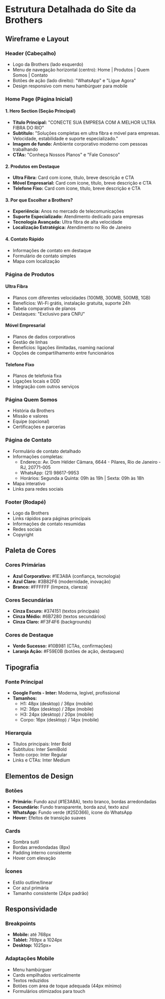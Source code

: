 # Estrutura Detalhada do Site da Brothers

## Wireframe e Layout

### Header (Cabeçalho)
- Logo da Brothers (lado esquerdo)
- Menu de navegação horizontal (centro): Home | Produtos | Quem Somos | Contato
- Botões de ação (lado direito): "WhatsApp" e "Ligue Agora"
- Design responsivo com menu hambúrguer para mobile

### Home Page (Página Inicial)

#### 1. Hero Section (Seção Principal)
- **Título Principal:** "CONECTE SUA EMPRESA COM A MELHOR ULTRA FIBRA DO RIO"
- **Subtítulo:** "Soluções completas em ultra fibra e móvel para empresas. Velocidade, estabilidade e suporte especializado."
- **Imagem de fundo:** Ambiente corporativo moderno com pessoas trabalhando
- **CTAs:** "Conheça Nossos Planos" e "Fale Conosco"

#### 2. Produtos em Destaque
- **Ultra Fibra:** Card com ícone, título, breve descrição e CTA
- **Móvel Empresarial:** Card com ícone, título, breve descrição e CTA  
- **Telefone Fixo:** Card com ícone, título, breve descrição e CTA

#### 3. Por que Escolher a Brothers?
- **Experiência:** Anos no mercado de telecomunicações
- **Suporte Especializado:** Atendimento dedicado para empresas
- **Tecnologia Avançada:** Ultra fibra de alta velocidade
- **Localização Estratégica:** Atendimento no Rio de Janeiro

#### 4. Contato Rápido
- Informações de contato em destaque
- Formulário de contato simples
- Mapa com localização

### Página de Produtos

#### Ultra Fibra
- Planos com diferentes velocidades (100MB, 300MB, 500MB, 1GB)
- Benefícios: Wi-Fi grátis, instalação gratuita, suporte 24h
- Tabela comparativa de planos
- Destaques: "Exclusivo para CNPJ"

#### Móvel Empresarial  
- Planos de dados corporativos
- Gestão de linhas
- Benefícios: ligações ilimitadas, roaming nacional
- Opções de compartilhamento entre funcionários

#### Telefone Fixo
- Planos de telefonia fixa
- Ligações locais e DDD
- Integração com outros serviços

### Página Quem Somos
- História da Brothers
- Missão e valores
- Equipe (opcional)
- Certificações e parcerias

### Página de Contato
- Formulário de contato detalhado
- Informações completas:
  - Endereço: Av. Dom Hélder Câmara, 6644 - Pilares, Rio de Janeiro - RJ, 20771-005
  - WhatsApp: (21) 98617-9953
  - Horários: Segunda a Quinta: 09h às 19h | Sexta: 09h às 18h
- Mapa interativo
- Links para redes sociais

### Footer (Rodapé)
- Logo da Brothers
- Links rápidos para páginas principais
- Informações de contato resumidas
- Redes sociais
- Copyright

## Paleta de Cores

### Cores Primárias
- **Azul Corporativo:** #1E3A8A (confiança, tecnologia)
- **Azul Claro:** #3B82F6 (modernidade, inovação)
- **Branco:** #FFFFFF (limpeza, clareza)

### Cores Secundárias  
- **Cinza Escuro:** #374151 (textos principais)
- **Cinza Médio:** #6B7280 (textos secundários)
- **Cinza Claro:** #F3F4F6 (backgrounds)

### Cores de Destaque
- **Verde Sucesso:** #10B981 (CTAs, confirmações)
- **Laranja Ação:** #F59E0B (botões de ação, destaques)

## Tipografia

### Fonte Principal
- **Google Fonts - Inter:** Moderna, legível, profissional
- **Tamanhos:**
  - H1: 48px (desktop) / 36px (mobile)
  - H2: 36px (desktop) / 28px (mobile)  
  - H3: 24px (desktop) / 20px (mobile)
  - Corpo: 16px (desktop) / 14px (mobile)

### Hierarquia
- Títulos principais: Inter Bold
- Subtítulos: Inter SemiBold
- Texto corpo: Inter Regular
- Links e CTAs: Inter Medium

## Elementos de Design

### Botões
- **Primário:** Fundo azul (#1E3A8A), texto branco, bordas arredondadas
- **Secundário:** Fundo transparente, borda azul, texto azul
- **WhatsApp:** Fundo verde (#25D366), ícone do WhatsApp
- **Hover:** Efeitos de transição suaves

### Cards
- Sombra sutil
- Bordas arredondadas (8px)
- Padding interno consistente
- Hover com elevação

### Ícones
- Estilo outline/linear
- Cor azul primária
- Tamanho consistente (24px padrão)

## Responsividade

### Breakpoints
- **Mobile:** até 768px
- **Tablet:** 769px a 1024px  
- **Desktop:** 1025px+

### Adaptações Mobile
- Menu hambúrguer
- Cards empilhados verticalmente
- Textos reduzidos
- Botões com área de toque adequada (44px mínimo)
- Formulários otimizados para touch

